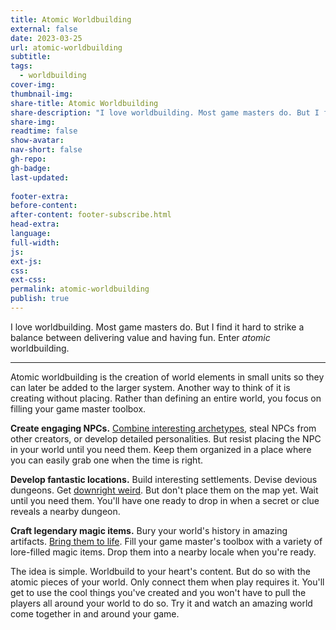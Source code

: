 ```yaml
---
title: Atomic Worldbuilding
external: false
date: 2023-03-25
url: atomic-worldbuilding
subtitle: 
tags:
  - worldbuilding
cover-img: 
thumbnail-img:
share-title: Atomic Worldbuilding
share-description: "I love worldbuilding. Most game masters do. But I find it hard to strike a balance between delivering value and having fun. Enter *atomic* worldbuilding."
share-img: 
readtime: false
show-avatar: 
nav-short: false
gh-repo: 
gh-badge:
last-updated: 
 
footer-extra: 
before-content:
after-content: footer-subscribe.html
head-extra:
language:
full-width:
js:
ext-js:
css:
ext-css:
permalink: atomic-worldbuilding
publish: true
---
```


I love worldbuilding. Most game masters do. But I find it hard to strike a balance between delivering value and having fun. Enter *atomic* worldbuilding.

---

Atomic worldbuilding is the creation of world elements in small units so they can later be added to the larger system. Another way to think of it is creating without placing. Rather than defining an entire world, you focus on filling your game master toolbox.

**Create engaging NPCs.** [Combine interesting archetypes](/blog/2021-10-11-triad-npcs), steal NPCs from other creators, or develop detailed personalities. But resist placing the NPC in your world until you need them. Keep them organized in a place where you can easily grab one when the time is right.

**Develop fantastic locations.** Build interesting settlements. Devise devious dungeons. Get [downright weird](/blog/2022-06-13-scattered-series-infinite-wizard). But don't place them on the map yet. Wait until you need them. You'll have one ready to drop in when a secret or clue reveals a nearby dungeon. 

**Craft legendary magic items.** Bury your world's history in amazing artifacts. [Bring them to life](/blog/2022-08-29-magic-items-gotta-catch-em-all). Fill your game master's toolbox with a variety of lore-filled magic items. Drop them into a nearby locale when you're ready. 

The idea is simple. Worldbuild to your heart's content. But do so with the atomic pieces of your world. Only connect them when play requires it. You'll get to use the cool things you've created and you won't have to pull the players all around your world to do so. Try it and watch an amazing world come together in and around your game.